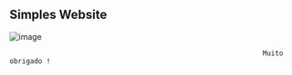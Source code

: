 <h2>Simples Website</h2>

![image](https://user-images.githubusercontent.com/70349830/115160145-12124a00-a06d-11eb-82f0-d1f799acd49a.png)



                                                                  Muito obrigado !
